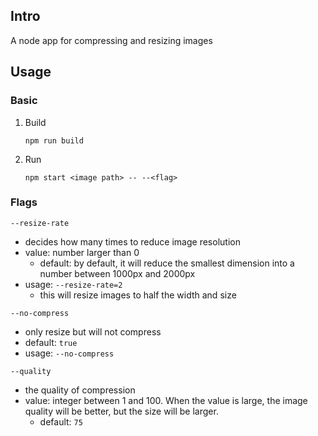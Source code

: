 ## Intro

A node app for compressing and resizing images

## Usage 

### Basic 

1. Build
    ```shell
    npm run build
    ```
2. Run
    ```shell
    npm start <image path> -- --<flag>
    ```

### Flags

`--resize-rate`

- decides how many times to reduce image resolution
- value: number larger than 0
  - default: by default, it will reduce the smallest dimension into a number between 1000px and 2000px
- usage: `--resize-rate=2`
  - this will resize images to half the width and size

`--no-compress`

- only resize but will not compress
- default: `true`
- usage: `--no-compress`

`--quality`

- the quality of compression
- value: integer between 1 and 100. When the value is large, the image quality will be better, but the size will be larger.
  - default: `75`
